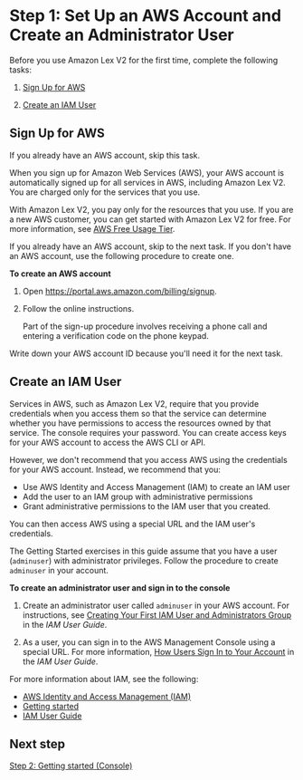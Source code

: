 # Step 1: Set Up an AWS Account and Create an Administrator User<a name="gs-account"></a>

Before you use Amazon Lex V2 for the first time, complete the following tasks: 

1. [Sign Up for AWS](#gs-account-create)

1. [Create an IAM User](#gs-account-user)

## Sign Up for AWS<a name="gs-account-create"></a>

If you already have an AWS account, skip this task\.

When you sign up for Amazon Web Services \(AWS\), your AWS account is automatically signed up for all services in AWS, including Amazon Lex V2\. You are charged only for the services that you use\.

With Amazon Lex V2, you pay only for the resources that you use\. If you are a new AWS customer, you can get started with Amazon Lex V2 for free\. For more information, see [AWS Free Usage Tier](https://aws.amazon.com/free/)\.

If you already have an AWS account, skip to the next task\. If you don't have an AWS account, use the following procedure to create one\.

**To create an AWS account**

1. Open [https://portal\.aws\.amazon\.com/billing/signup](https://portal.aws.amazon.com/billing/signup)\.

1. Follow the online instructions\.

   Part of the sign\-up procedure involves receiving a phone call and entering a verification code on the phone keypad\.

Write down your AWS account ID because you'll need it for the next task\.

## Create an IAM User<a name="gs-account-user"></a>

Services in AWS, such as Amazon Lex V2, require that you provide credentials when you access them so that the service can determine whether you have permissions to access the resources owned by that service\. The console requires your password\. You can create access keys for your AWS account to access the AWS CLI or API\.

However, we don't recommend that you access AWS using the credentials for your AWS account\. Instead, we recommend that you:
+ Use AWS Identity and Access Management \(IAM\) to create an IAM user
+ Add the user to an IAM group with administrative permissions
+ Grant administrative permissions to the IAM user that you created\.

You can then access AWS using a special URL and the IAM user's credentials\.

The Getting Started exercises in this guide assume that you have a user \(`adminuser`\) with administrator privileges\. Follow the procedure to create `adminuser` in your account\.

**To create an administrator user and sign in to the console**

1. Create an administrator user called `adminuser` in your AWS account\. For instructions, see [Creating Your First IAM User and Administrators Group](https://docs.aws.amazon.com/IAM/latest/UserGuide/getting-started_create-admin-group.html) in the *IAM User Guide*\.

1. As a user, you can sign in to the AWS Management Console using a special URL\. For more information, [How Users Sign In to Your Account](https://docs.aws.amazon.com/IAM/latest/UserGuide/getting-started_how-users-sign-in.html) in the *IAM User Guide*\.

For more information about IAM, see the following:
+ [AWS Identity and Access Management \(IAM\)](https://aws.amazon.com/iam/)
+ [Getting started](https://docs.aws.amazon.com/IAM/latest/UserGuide/getting-started.html)
+ [IAM User Guide](https://docs.aws.amazon.com/IAM/latest/UserGuide/)

## Next step<a name="gs-next-step-2"></a>

[Step 2: Getting started \(Console\)](gs-console.md)